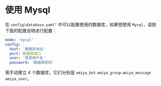 # 使用 Mysql

  在 `config\database.yaml"` 中可以配置使用的数据库，如果想使用 `Mysql`，请按下面的配置说明进行配置：

  ```yaml
  mode: 'mysql'
config:
    host: '数据库地址'
    port: 数据库端口
    user: '登录用户名'
    password: '数据库密码'
  ```

  需手动建立 4 个数据库，它们分别是 `amiya_bot` `amiya_group` `amiya_message` `amiya_user`。

